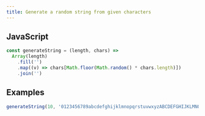 ```yaml
---
title: Generate a random string from given characters
---
```


## JavaScript
```js
const generateString = (length, chars) =>
  Array(length)
    .fill('')
    .map((v) => chars[Math.floor(Math.random() * chars.length)])
    .join('')
```

## Examples
```js
generateString(10, '0123456789abcdefghijklmnopqrstuvwxyzABCDEFGHIJKLMNOPQRSTUVWXYZ')
```
